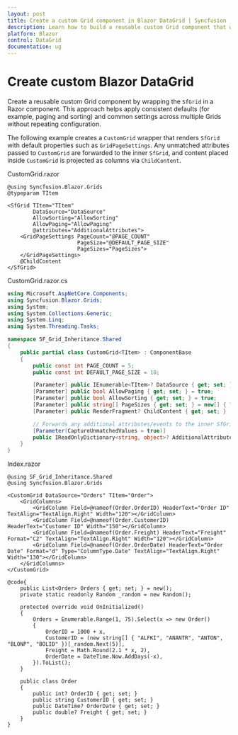 ```yaml
---
layout: post
title: Create a custom Grid component in Blazor DataGrid | Syncfusion
description: Learn how to build a reusable custom Grid component that wraps SfGrid in Blazor to share default paging, sorting, and layout settings across your application.
platform: Blazor
control: DataGrid
documentation: ug
---
```


# Create custom Blazor DataGrid

Create a reusable custom Grid component by wrapping the `SfGrid` in a Razor component. This approach helps apply consistent defaults (for example, paging and sorting) and common settings across multiple Grids without repeating configuration.

The following example creates a `CustomGrid` wrapper that renders `SfGrid` with default properties such as `GridPageSettings`. Any unmatched attributes passed to `CustomGrid` are forwarded to the inner `SfGrid`, and content placed inside `CustomGrid` is projected as columns via `ChildContent`.

CustomGrid.razor

```cshtml
@using Syncfusion.Blazor.Grids
@typeparam TItem

<SfGrid TItem="TItem"
        DataSource="DataSource"
        AllowSorting="AllowSorting"
        AllowPaging="AllowPaging"
        @attributes="AdditionalAttributes">
    <GridPageSettings PageCount="@PAGE_COUNT"
                      PageSize="@DEFAULT_PAGE_SIZE"
                      PageSizes="PageSizes">
    </GridPageSettings>
    @ChildContent
</SfGrid>
```

CustomGrid.razor.cs

```csharp
using Microsoft.AspNetCore.Components;
using Syncfusion.Blazor.Grids;
using System;
using System.Collections.Generic;
using System.Linq;
using System.Threading.Tasks;

namespace SF_Grid_Inheritance.Shared
{
    public partial class CustomGrid<TItem> : ComponentBase
    {
        public const int PAGE_COUNT = 5;
        public const int DEFAULT_PAGE_SIZE = 10;

        [Parameter] public IEnumerable<TItem>? DataSource { get; set; }
        [Parameter] public bool AllowPaging { get; set; } = true;
        [Parameter] public bool AllowSorting { get; set; } = true;
        [Parameter] public string[] PageSizes { get; set; } = new[] { "10", "20", "50" };
        [Parameter] public RenderFragment? ChildContent { get; set; }

        // Forwards any additional attributes/events to the inner SfGrid
        [Parameter(CaptureUnmatchedValues = true)]
        public IReadOnlyDictionary<string, object>? AdditionalAttributes { get; set; }
    }
}
```

Index.razor

```razor
@using SF_Grid_Inheritance.Shared
@using Syncfusion.Blazor.Grids

<CustomGrid DataSource="Orders" TItem="Order">
    <GridColumns>
        <GridColumn Field=@nameof(Order.OrderID) HeaderText="Order ID" TextAlign="TextAlign.Right" Width="120"></GridColumn>
        <GridColumn Field=@nameof(Order.CustomerID) HeaderText="Customer ID" Width="150"></GridColumn>
        <GridColumn Field=@nameof(Order.Freight) HeaderText="Freight" Format="C2" TextAlign="TextAlign.Right" Width="120"></GridColumn>
        <GridColumn Field=@nameof(Order.OrderDate) HeaderText="Order Date" Format="d" Type="ColumnType.Date" TextAlign="TextAlign.Right" Width="130"></GridColumn>
    </GridColumns>
</CustomGrid>

@code{
    public List<Order> Orders { get; set; } = new();
    private static readonly Random _random = new Random();

    protected override void OnInitialized()
    {
        Orders = Enumerable.Range(1, 75).Select(x => new Order()
        {
            OrderID = 1000 + x,
            CustomerID = (new string[] { "ALFKI", "ANANTR", "ANTON", "BLONP", "BOLID" })[_random.Next(5)],
            Freight = Math.Round(2.1 * x, 2),
            OrderDate = DateTime.Now.AddDays(-x),
        }).ToList();
    }

    public class Order
    {
        public int? OrderID { get; set; }
        public string CustomerID { get; set; }
        public DateTime? OrderDate { get; set; }
        public double? Freight { get; set; }
    }
}
```